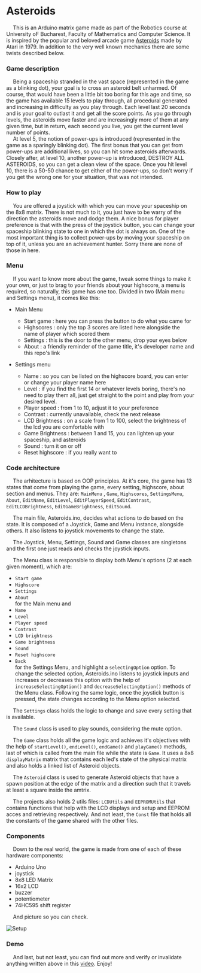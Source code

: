 # Asteroids
&emsp; This is an Arduino matrix game made as part of the Robotics course at University oF Bucharest, Faculty of Mathematics and Computer Science. It is inspired by the popular and beloved arcade game [Asteroids](https://en.wikipedia.org/wiki/Asteroids_(video_game)) made by Atari in 1979. In addition to the very well known mechanics there are some twists described below.

### Game description 
&emsp; Being a spaceship stranded in the vast space (represented in the game as a blinking dot), your goal is to cross an asteroid belt unharmed. Of course, that would have been a little bit too boring for this age and time, so the game has available 15 levels to play through, all procedural generated and increasing in difficulty as you play through. Each level last 20 seconds and is your goal to outlast it and get all the score points. As you go through levels, the asteroids move faster and are increasingly more of them at any given time, but in return, each second you live, you get the current level number of points. <br>
&emsp; At level 5, the notion of power-ups is introduced (represented in the game as a sparingly blinking dot). The first bonus that you can get from power-ups are additional lives, so you can hit some asteroids afterwards. Closely after, at level 10, another power-up is introduced, DESTROY ALL ASTEROIDS, so you can get a clean view of the space. Once you hit level 10, there is a 50-50 chance to get either of the power-ups, so don't worry if you get the wrong one for your situation, that was not intended.

### How to play
&emsp; You are offered a joystick with which you can move your spaceship on the 8x8 matrix. There is not much to it, you just have to be warry of the direction the asteroids move and dodge them. A nice bonus for player preference is that with the press of the joystick button, you can change your spaceship blinking state to one in which the dot is always on. One of the most important thing is to collect power-ups by moving your spaceship on top of it, unless you are an achievement hunter. Sorry there are none of those in here. 

### Menu
&emsp; If you want to know more about the game, tweak some things to make it your own, or just to brag to your friends about your highscore, a menu is required, so naturally, this game has one too. Divided in two (Main menu and Settings menu), it comes like this:
- Main Menu
  - Start game : here you can press the button to do what you came for
  - Highscores : only the top 3 scores are listed here alongside the name of player which scored them
  - Settings : this is the door to the other menu, drop your eyes below
  - About : a friendly reminder of the game title, it's developer name and this repo's link

- Settings menu 
  - Name : so you can be listed on the highscore board, you can enter or change your player name here
  - Level : if you find the first 14 or whatever levels boring, there's no need to play them all, just get straight to the point and play from your desired level.
  - Player speed : from 1 to 10, adjust it to your preference
  - Contrast : currently unavailable, check the next release
  - LCD Brightness : on a scale from 1 to 100, select the brightness of the lcd you are comfortable with
  - Game Brightness : between 1 and 15, you can lighten up your spaceship, and asteroids
  - Sound : turn it on or off
  - Reset highscore : if you really want to

### Code architecture
&emsp; The arhitecture is based on OOP principles. At it's core, the game has 13 states that come from playing the game, every setting, highscore, about section and menus. They are: ```MainMenu``` , ```Game```, ```Highscores```, ```SettingsMenu```, ```About```, ```EditName```, ```EditLevel```, ```EditPlayerSpeed```, ```EditContrast```, ```EditLCDBrightness```, ```EditGameBrightness```, ```EditSound```.

&emsp; The main file, Asteroids.ino, decides what actions to do based on the state. It is composed of a Joystick, Game and Menu instance, alongside others. It also listens to joystick movements to change the state. 

&emsp; The Joystick, Menu, Settings, Sound and Game classes are singletons and the first one just reads and checks the joystick inputs.

&emsp; The Menu class is responsible to display both Menu's options (2 at each given moment), which are:  
* ```Start game```
* ```Highscore```
* ```Settings```
* ```About``` <br>
for the Main menu and 
* ```Name```
* ```Level```
* ```Player speed```
* ```Contrast```
* ```LCD brightness```
* ```Game brightness```
* ```Sound```
* ```Reset highscore```
* ```Back``` <br>
for the Settings Menu, and highlight a ```selectingOption``` option. To change the selected option, Asteroids.ino listens to joystick inputs and increases or decreases this option with the help of ```increaseSelectingOption()``` and ```decreaseSelectingOption()``` methods of the Menu class. Following the same logic, once the joystick button is pressed, the state changes according to the Menu option selected.

&emsp; The ```Settings``` class holds the logic to change and save every setting that is available.

&emsp; The ```Sound``` class is used to play sounds, considering the mute option.

&emsp; The ```Game``` class holds all the game logic and achieves it's objectives with the help of ```startLevel()```, ```endLevel()```, ```endGame()``` and ```playGame()``` methods, last of which is called from the main file while the state is ```Game```. It uses a 8x8 ```displayMatrix``` matrix that contains each led's state of the physical matrix and also holds a linked list of Asteroid objects.

&emsp; The ```Asteroid``` class is used to generate Asteroid objects that have a spawn position at the edge of the matrix and a direction such that it travels at least a square inside the amtrix.

&emsp; The projects also holds 2 utils files: ```LCDUtils``` and ```EEPROMUtils``` that contains functions that help with the LCD displays and setup and EEPROM acces and retrieving respectively. And not least, the ```Const``` file that holds all the constants of the game shared with the other files.

### Components
&emsp; Down to the real world, the game is made from one of each of these hardware components:

- Arduino Uno
- joystick
- 8x8 LED Matrix
- 16x2 LCD
- buzzer
- potentiometer
- 74HC595 shift register

&emsp; And picture so you can check. 

![Setup](Setup/Setup.jpg)

### Demo

&emsp; And last, but not least, you can find out more and verify or invalidate anything written above in this [video](https://youtu.be/0AXGnT_RPt0). Enjoy!


